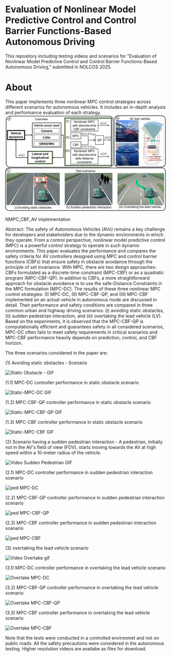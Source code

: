# **Evaluation of Nonlinear Model Predictive Control and Control Barrier Functions-Based Autonomous Driving**

This repository including testing videos and scenarios for "Evaluation of Nonlinear Model Predictive Control and Control Barrier Functions-Based Autonomous Driving," submitted in NOLCOS 2025.

# About
This paper implements three nonlinear MPC control strategies across different scenarios for autonomous vehicles. 
It includes an in-depth analysis and performance evaluation of each strategy.
![Overview](Overview.jpg)


NMPC_CBF_AV implementation

Abstract: The safety of Autonomous Vehicles (AVs) remains a key challenge for developers and stakeholders due to the dynamic environments in which they operate. From a control perspective, nonlinear model predictive control (MPC) is a powerful control strategy to operate in such dynamic environments. This paper evaluates the performance and compares the safety criteria for AV controllers designed using MPC and control barrier functions (CBFs) that ensure safety in obstacle avoidance through the principle of set invariance. With MPC, there are two design approaches: CBFs formulated as a discrete-time constraint (MPC-CBF) or as a quadratic program (MPC-CBF-QP). In addition to CBFs, a more straightforward approach for obstacle avoidance is to use the safe-Distance Constraints in the MPC formulation (MPC-DC). The results of these three nonlinear MPC control strategies: (I) MPC-DC,  (II) MPC-CBF-QP, and (III) MPC-CBF implemented on an actual vehicle in autonomous mode are discussed in detail. Their performance and safety conditions are compared in three common urban and highway driving scenarios: (i) avoiding static obstacles, (ii) sudden pedestrian interaction, and (iii) overtaking the lead vehicle (LV). Based on the experiments, it is observed that the MPC-CBF-QP is computationally efficient and guarantees safety in all considered scenarios, MPC-DC often fails to meet safety requirements in critical scenarios and MPC-CBF performance heavily depends on prediction, control, and CBF horizon.

The three scenarios considered in the paper are: 

(1) Avoiding static obstacles - Scenario

![Static Obstacle - GIF](https://github.com/user-attachments/assets/f1034199-e3f7-4d5f-b6a5-8e9a1a9bd224)

(1.1) MPC-DC controller performance in static obstacle scenario

![Static-MPC-DC GIF](https://github.com/user-attachments/assets/ec6c4aa2-c13c-4ee3-a73c-3c95dba786fb)

(1.2) MPC-CBF-QP controller performance in static obstacle scenario

![Static-MPC-CBF-QP GIF](https://github.com/user-attachments/assets/c44ddbb5-67e2-44c3-bb8c-1789271335b4)

(1.3) MPC-CBF controller performance in static obstacle scenario

![Static-MPC-CBF GIF](https://github.com/user-attachments/assets/831cbbcd-2bf9-43b2-8709-40161e5e900e)


(2) Scenario having a sudden pedestrian interaction -  A pedestrian, initially not in the AV's field of view (FOV), starts moving towards the AV at high speed within a 10-meter radius of the vehicle.

![Video Sudden Pedestrian GIF](https://github.com/user-attachments/assets/7cff3b7d-54f9-4db0-a61e-4c6f092ad3bc)

(2.1)  MPC-DC controller performance in sudden pedestrian interaction scenario

![ped MPC-DC](https://github.com/user-attachments/assets/57ec408c-c443-4f05-98f0-a176530b4400)

(2.2)  MPC-CBF-QP controller performance in sudden pedestrian interaction scenario

![ped MPC-CBF-QP](https://github.com/user-attachments/assets/7aca7da7-bfb6-47ba-9d71-492d298045a3)

(2.3)  MPC-CBF controller performance in sudden pedestrian interaction scenario

![ped MPC-CBF](https://github.com/user-attachments/assets/2a22d873-2fd7-4718-8d7e-c2cb9344ffd9)

(3) overtaking the lead vehicle scenario

![Video Overtake gif](https://github.com/user-attachments/assets/b17d1c8c-8f3f-46e6-965d-a8ba9faf9f6b)

(3.1)  MPC-DC controller performance in overtaking the lead vehicle scenario

![Overtake MPC-DC](https://github.com/user-attachments/assets/b5b14d4c-6d5e-444a-a4cb-a57ee2bedcac)

(3.2)  MPC-CBF-QP controller performance in overtaking the lead vehicle scenario

![Overtake MPC-CBF-QP](https://github.com/user-attachments/assets/9ef770ba-6121-49a6-84a1-8f3aa33bdea1)

(3.3)  MPC-CBF controller performance in overtaking the lead vehicle scenario

![Overtake MPC-CBF](https://github.com/user-attachments/assets/bcdac3e8-aeec-4196-8c6f-c0523ab94ac7)

Note that the tests were conducted in a controlled environmet and not on public roads. All the safety precautions were considered in the autonomous testing. Higher resolution videos are availabe as files for download. 
